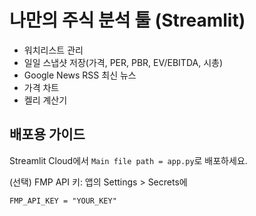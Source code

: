# 나만의 주식 분석 툴 (Streamlit)

- 워치리스트 관리
- 일일 스냅샷 저장(가격, PER, PBR, EV/EBITDA, 시총)
- Google News RSS 최신 뉴스
- 가격 차트
- 켈리 계산기

## 배포용 가이드
Streamlit Cloud에서 `Main file path = app.py`로 배포하세요.

(선택) FMP API 키: 앱의 Settings > Secrets에
```
FMP_API_KEY = "YOUR_KEY"
```
